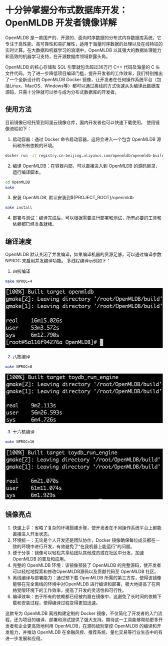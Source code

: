 # 十分钟掌握分布式数据库开发：OpenMLDB 开发者镜像详解

OpenMLDB 是一款国产的、开源的、面向时序数据的分布式内存数据库系统，它专注于高性能、高可靠性和易扩展性，适用于海量时序数据的处理以及在线特征的实时计算。在大数据和机器学习的浪潮中，OpenMLDB 以其强大的数据处理能力和高效的机器学习支持，在开源数据库领域崭露头角。

OpenMLDB 的核心存储和 SQL 引擎就包含超过36万行 C++ 代码及海量的 C 头文件代码，为了进一步降低项目编译门槛，提升开发者的工作效率，我们特别推出了一个全新设计的 OpenMLDB Docker 镜像，让开发者在任何操作系统平台（包括Linux、MacOS、Windows等）都可以通过离线的方式快速从头编译此数据库源码，只需十分钟就可以参与成为分布式数据库的开发者。

## 使用方法

目前镜像已经托管到阿里云镜像仓库，国内开发者也可以快速下载使用。
使用镜像流程如下：

1. 启动容器：通过 Docker 命令启动容器，这将会进入一个包含 OpenMLDB 源码和所有依赖的环境。
```Bash
docker run -it registry.cn-beijing.aliyuncs.com/openmldb/openmldb-build bash
```

2. 编译 OpenMLDB：在容器内部，可以直接进入到 OpenMLDB 的源码目录，运行编译脚本。
```Bash
cd OpenMLDB
make
```

3. 安装 OpenMLDB, 默认安装到${PROJECT_ROOT}/openmldb
```Bash
make install
```

4. 部署与测试：编译完成后，可以根据需要进行部署和测试，所有必要的工具和依赖都已经准备就绪。

## 编译速度
OpenMLDB 默认关闭了并发编译，如果编译机器的资源足够，可以通过编译参数 NPROC 来启用并发编译功能。
多线程编译示例如下：

1. 四核编译
```Bash
make NPROC=4
```
![4-core](images/4-core.png)

2. 八核编译
```Bash
make NPROC=8
```
![8-core](images/8-core.png)

3. 十六核编译
```Bash
make NPROC=16
```
![16-core](images/16-core.png)

## 镜像亮点
1.  快速上手：省略了复杂的环境搭建步骤，使开发者在不同操作系统平台上都能直接进入开发状态。
2.  环境统一：无论是个人开发还是团队协作，Docker 镜像确保每位成员都在一致的环境中进行开发，有效避免了“在我机器上能运行”的问题。
3.  便于分享：镜像可以轻松共享给团队其他成员或在社区中分发，加速 OpenMLDB 的普及和应用。
4.  完整的 OpenMLDB 环境：该镜像预装了 OpenMLDB 的完整源码，使开发者可以轻松地探索和修改OpenMLDB源码以及贡献代码至 OpenMLDB 社区。
5.  离线编译与部署能力：通过预下载 OpenMLDB 所需的第三方库，使得该镜像能够在完全离线的环境中对OpenMLDB 进行编译和部署，极大地提高了在网络受限环境下的工作效率，提高了开发的灵活性和可行性。
6.  编译效率：由于所有的依赖都已经被内置在镜像中，这避免了长时间的依赖下载和安装过程，使得编译过程变得更加迅速。

这款专为 OpenMLDB 离线构建定制的 Docker 镜像，不仅简化了开发者的入门流程，还为项目的编译、部署和测试提供了强大支持。期待这一工具能够帮助更多开发者和企业更高效地利用 OpenMLDB，在源码级别掌控 OpenMLDB 的编译和开发能力，并推动 OpenMLDB 在金融风控、推荐系统、量化交易等行业生态中的有进一步发展和应用。


